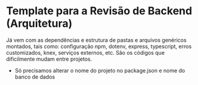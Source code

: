 # Template para a Revisão de Backend (Arquitetura)

Já vem com as dependências e estrutura de pastas e arquivos genéricos montados, tais como: configuração npm, dotenv, express, typescript, erros customizados, knex, serviços externos, etc. São os códigos que dificilmente mudam entre projetos.

- Só precisamos alterar o nome do projeto no package.json e nome do banco de dados
